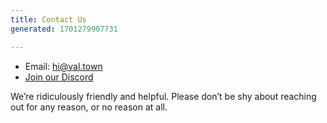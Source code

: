 ```yaml
---
title: Contact Us
generated: 1701279907731

---
```


- Email: [hi@val.town](mailto:hi@val.town)
- [Join our Discord](https://discord.gg/dHv45uN5RY)

We’re ridiculously friendly and helpful. Please don’t be shy about reaching out
for any reason, or no reason at all.
